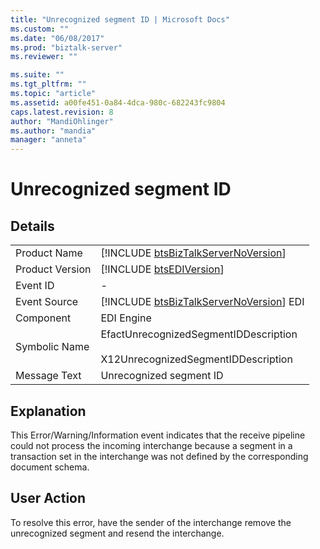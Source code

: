```yaml
---
title: "Unrecognized segment ID | Microsoft Docs"
ms.custom: ""
ms.date: "06/08/2017"
ms.prod: "biztalk-server"
ms.reviewer: ""

ms.suite: ""
ms.tgt_pltfrm: ""
ms.topic: "article"
ms.assetid: a00fe451-0a84-4dca-980c-682243fc9804
caps.latest.revision: 8
author: "MandiOhlinger"
ms.author: "mandia"
manager: "anneta"
---
```

# Unrecognized segment ID
## Details  
  
|                 |                                                                                         |
|-----------------|-----------------------------------------------------------------------------------------|
|  Product Name   |   [!INCLUDE [btsBizTalkServerNoVersion](../includes/btsbiztalkservernoversion-md.md)]   |
| Product Version |               [!INCLUDE [btsEDIVersion](../includes/btsediversion-md.md)]               |
|    Event ID     |                                            -                                            |
|  Event Source   | [!INCLUDE [btsBizTalkServerNoVersion](../includes/btsbiztalkservernoversion-md.md)] EDI |
|    Component    |                                       EDI Engine                                        |
|  Symbolic Name  |  EfactUnrecognizedSegmentIDDescription<br /><br /> X12UnrecognizedSegmentIDDescription  |
|  Message Text   |                                 Unrecognized segment ID                                 |
  
## Explanation  
 This Error/Warning/Information event indicates that the receive pipeline could not process the incoming interchange because a segment in a transaction set in the interchange was not defined by the corresponding document schema.  
  
## User Action  
 To resolve this error, have the sender of the interchange remove the unrecognized segment and resend the interchange.